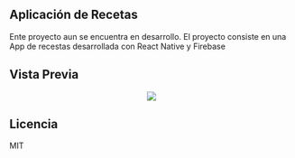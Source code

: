 ## Aplicación de Recetas

Ente proyecto aun se encuentra en desarrollo.
El proyecto consiste en una App de recestas desarrollada con React Native y Firebase

## Vista Previa

<p align="center"><img src="https://lh3.googleusercontent.com/pw/AM-JKLWfhf2amrt1F3puB4GUqhw_WWdHktTOkpg6kgs5DS-bRFHt1tvARSy5eo7Wu4PFl9CA6OJ44tzz1p552nU3EUfD5-5N29Gy65_lYDcweVjVMx5jG0w_eqDcWTw0eOk3dEhqCTpYUYLvofSKzmnv4Ejs=w1252-h939-no?authuser=0"></p>

## Licencia

MIT
